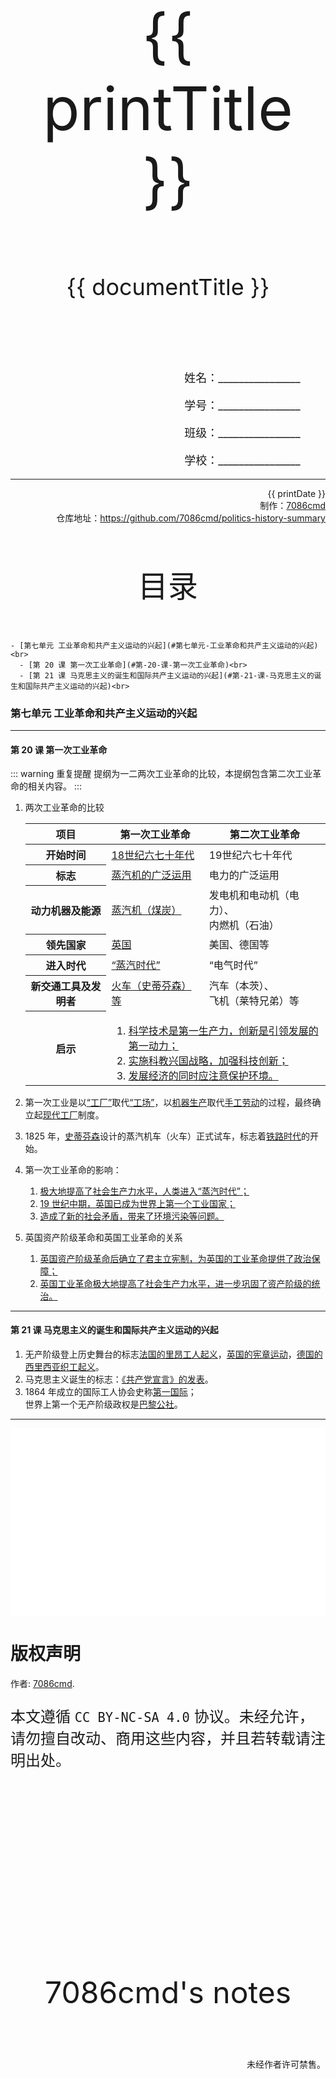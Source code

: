 
  <style>
  #title {
    padding-top: 40%;
    font-size: 96px;
  }

  #subtitle {
    font-size: 36px;
    padding-top: 18%;
  }

  #ending {
    padding-top: 60%;
    font-size: 48px;
    padding-bottom: 12%;
  }

  .center {
    text-align: center;
  }
  .right {
    text-align: right;
  }

  #inform {
    padding-right: 8%;
    font-size: 18px;
  }

  #allinform {
    padding-top: 18%;
  }

  .topic {
    padding-top: 12%;
    padding-bottom: 8%;
    font-size: 48px;
  }
</style>
<div class="center">
  <div id="title">{{ printTitle }}</div>
  <div id="subtitle" v-if="documentTitle !== printTitle">{{ documentTitle }}</div>
</div>
<div class="right" id="allinform">
  <p id="inform">姓名：________________</p>
  <p id="inform">学号：________________</p>
  <p id="inform">班级：________________</p>
  <p id="inform">学校：________________</p>

  <hr />
  <div>
    {{ printDate }}<br />
    制作：<a href="https://github.com/7086cmd/">7086cmd</a><br />
    仓库地址：<a href="https://github.com/7086cmd/politics-history-summary"
      >https://github.com/7086cmd/politics-history-summary</a
    >
  </div>
</div>


<div class="divider_top"></div>

<div class="divider_top"></div>

<div class="center">
  <div class="topic">目录</div>
</div>

    - [第七单元 工业革命和共产主义运动的兴起](#第七单元-工业革命和共产主义运动的兴起)<br>
      - [第 20 课 第一次工业革命](#第-20-课-第一次工业革命)<br>
      - [第 21 课 马克思主义的诞生和国际共产主义运动的兴起](#第-21-课-马克思主义的诞生和国际共产主义运动的兴起)<br>

<div class="divider_top"></div>


### 第七单元 工业革命和共产主义运动的兴起

---

#### 第 20 课 第一次工业革命

::: warning 重复提醒
提纲为一二两次工业革命的比较，本提纲包含第二次工业革命的相关内容。
:::

1. 两次工业革命的比较

    <table><thead><tr><th>项目</th><th>第一次工业革命</th><th>第二次工业革命</th></tr></thead><tbody><tr><th>开始时间</th><td><u>18世纪六七十年代</u></td><td>19世纪六七十年代</td></tr><tr><th>标志</th><td><u>蒸汽机的广泛运用</u></td><td>电力的广泛运用</td></tr><tr><th>动力机器及能源</th><td><u>蒸汽机（煤炭）</u></td><td>发电机和电动机（电力）、<br>内燃机（石油）</td></tr><tr><th>领先国家</th><td><u>英国</u></td><td>美国、德国等</td></tr><tr><th>进入时代</th><td><u>“蒸汽时代”</u></td><td>“电气时代”</td></tr><tr><th>新交通工具及发明者</th><td><u>火车（史蒂芬森）等</u></td><td>汽车（本茨）、<br>飞机（莱特兄弟）等</td></tr><tr><th rowspan="2">启示</th><td owspan="2" colspan="2"><ol><li><u>科学技术是第一生产力，创新是引领发展的第一动力；</u></li><li><u>实施科教兴国战略，加强科技创新；</u></li><li><u>发展经济的同时应注意保护环境。</u></li></ol></td></tr></tbody></table>

2. 第一次工业是以<u>“工厂”</u>取代<u>“工场”</u>，以<u>机器生产</u>取代<u>手工劳动</u>的过程，最终确立起<u>现代工厂</u>制度。
3. 1825 年，<u>史蒂芬森</u>设计的蒸汽机车（火车）正式试车，标志着<u>铁路时代</u>的开始。
4. 第一次工业革命的影响：

    1. <u>极大地提高了社会生产力水平，人类进入“蒸汽时代”；</u>
    2. <u>19 世纪中期，英国已成为世界上第一个工业国家；</u>
    3. <u>造成了新的社会矛盾，带来了环境污染等问题。</u>

5. 英国资产阶级革命和英国工业革命的关系
    1. <u>英国资产阶级革命后确立了君主立宪制，为英国的工业革命提供了政治保障；</u>
    2. <u>英国工业革命极大地提高了社会生产力水平，进一步巩固了资产阶级的统治。</u>

---

#### 第 21 课 马克思主义的诞生和国际共产主义运动的兴起

1. 无产阶级登上历史舞台的标志<u>法国的里昂工人起义</u>，<u>英国的宪章运动</u>，<u>德国的西里西亚织工起义</u>。
2. 马克思主义诞生的标志：<u>《共产党宣言》的发表</u>。
3. 1864 年成立的国际工人协会史称<u>第一国际</u>；<br>世界上第一个无产阶级政权是<u>巴黎公社</u>。

---

<iframe src="/assets/summaries-blank/hw-7-1_9-1v1.pdf" frameborder="0" width="100%" type="application/pdf"></iframe>

<iframe src="/assets/summaries-blank/hw-7-1_9-1v2.pdf" frameborder="0" width="100%" type="application/pdf"></iframe>

<div class="divider"></div>

<script setup>
import { ref } from "vue";

const printTitle = ref(decodeURI(new URL(location.href).pathname.split("/")[1])) ?? "政史地总资料";

const documentTitle = ref(decodeURI(new URL(location.href).pathname.split("/").filter(x => (x !== "" && x !== "print")).join(" | "))) ?? "政史地总资料";

const printDate = ref(`导出日期：${new Date().toLocaleDateString()} ${new Date().toLocaleTimeString()}`);

</script>

# 版权声明

作者: [7086cmd](https://github.com/7086cmd).<br>

<p style="font-size: 24px">
本文遵循 <code>CC BY-NC-SA 4.0</code> 协议。未经允许，请勿擅自改动、商用这些内容，并且若转载请注明出处。
</p>

<div class="center">
  <div id="ending">7086cmd's notes</div>
</div>

<div class="right">
  <p>未经作者许可禁售。</p>
</div>
